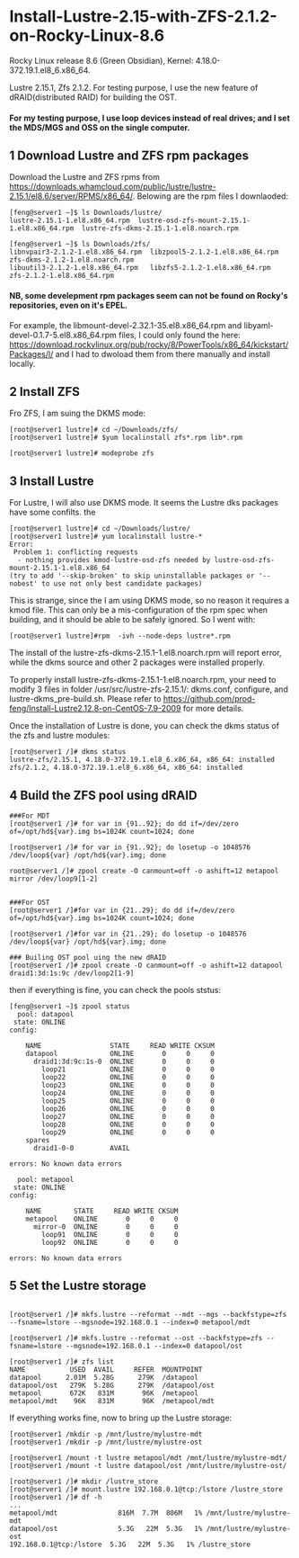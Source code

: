 # Install-Lustre-2.15-with-ZFS-2.1.2-on-Rocky-Linux-8.6

Rocky Linux release 8.6 (Green Obsidian), Kernel: 4.18.0-372.19.1.el8_6.x86_64. 

Lustre 2.15.1, Zfs 2.1.2.  For testing purpose, I use the new feature of dRAID(distributed RAID) for building the OST.

#### For my testing purpose, I use loop devices instead of real drives; and I set the MDS/MGS and OSS on the single computer.

## 1 Download Lustre and ZFS rpm packages
Download the Lustre and ZFS rpms from https://downloads.whamcloud.com/public/lustre/lustre-2.15.1/el8.6/server/RPMS/x86_64/. Belowing are
 the rpm files I downlaoded:

```text
[feng@server1 ~]$ ls Downloads/lustre/
lustre-2.15.1-1.el8.x86_64.rpm  lustre-osd-zfs-mount-2.15.1-1.el8.x86_64.rpm  lustre-zfs-dkms-2.15.1-1.el8.noarch.rpm  

[feng@server1 ~]$ ls Downloads/zfs/
libnvpair3-2.1.2-1.el8.x86_64.rpm  libzpool5-2.1.2-1.el8.x86_64.rpm           zfs-dkms-2.1.2-1.el8.noarch.rpm
libuutil3-2.1.2-1.el8.x86_64.rpm   libzfs5-2.1.2-1.el8.x86_64.rpm             zfs-2.1.2-1.el8.x86_64.rpm
```

#### NB, some develepment rpm packages seem can not be found on Rocky's repositories, even on it's EPEL. 
For example, the libmount-devel-2.32.1-35.el8.x86_64.rpm 
and  libyaml-devel-0.1.7-5.el8.x86_64.rpm files, I could only found the here:
https://download.rockylinux.org/pub/rocky/8/PowerTools/x86_64/kickstart/Packages/l/
and I had to dwoload them from there manually and install locally.

## 2 Install ZFS
Fro ZFS, I am suing the DKMS mode:
```text
[root@server1 lustre]# cd ~/Downloads/zfs/
[root@server1 lustre]# $yum localinstall zfs*.rpm lib*.rpm

[root@server1 lustre]# modeprobe zfs
```
## 3 Install Lustre
For Lustre, I will also use DKMS mode. It seems the Lustre dks packages have some confilts. the 
```text
[root@server1 lustre]# cd ~/Downloads/lustre/
[root@server1 lustre]# yum localinstall lustre-*
Error:
 Problem 1: conflicting requests
  - nothing provides kmod-lustre-osd-zfs needed by lustre-osd-zfs-mount-2.15.1-1.el8.x86_64
(try to add '--skip-broken' to skip uninstallable packages or '--nobest' to use not only best candidate packages)
```

This is strange, since the I am using DKMS mode, so no reason it requires a kmod file. This can only be a mis-configuration of the rpm spec when building, and it should be able to be safely ignored. So I went with:

```text
[root@server1 lustre]#rpm  -ivh --node-deps lustre*.rpm
```
The install of the lustre-zfs-dkms-2.15.1-1.el8.noarch.rpm  will report error, while the dkms source and other 2 packages were installed properly.

To properly install lustre-zfs-dkms-2.15.1-1.el8.noarch.rpm, your need to modify 3 files in folder  /usr/src/lustre-zfs-2.15.1/:
dkms.conf, configure, and lustre-dkms_pre-build.sh. Please refer to https://github.com/prod-feng/Install-Lustre2.12.8-on-CentOS-7.9-2009 for more details.

Once the installation of Lustre is done, you can check the dkms status of the zfs and lustre modules:
```text
[root@server1 /]# dkms status
lustre-zfs/2.15.1, 4.18.0-372.19.1.el8_6.x86_64, x86_64: installed
zfs/2.1.2, 4.18.0-372.19.1.el8_6.x86_64, x86_64: installed
```
## 4 Build the ZFS pool using dRAID

```text
###For MDT
[root@server1 /]# for var in {91..92}; do dd if=/dev/zero of=/opt/hd${var}.img bs=1024K count=1024; done

[root@server1 /]# for var in {91..92}; do losetup -o 1048576 /dev/loop${var} /opt/hd${var}.img; done

root@server1 /]# zpool create -O canmount=off -o ashift=12 metapool mirror /dev/loop9[1-2]


###For OST
[root@server1 /]#for var in {21..29}; do dd if=/dev/zero of=/opt/hd${var}.img bs=1024K count=1024; done

[root@server1 /]#for var in {21..29}; do losetup -o 1048576 /dev/loop${var} /opt/hd${var}.img; done

### Builing OST pool uing the new dRAID
[root@server1 /]# zpool create -O canmount=off -o ashift=12 datapool draid1:3d:1s:9c /dev/loop2[1-9]
```

then if everything is fine, you can check the pools ststus:

```text
[feng@server1 ~]$ zpool status
  pool: datapool
 state: ONLINE
config:

	NAME                 STATE     READ WRITE CKSUM
	datapool             ONLINE       0     0     0
	  draid1:3d:9c:1s-0  ONLINE       0     0     0
	    loop21           ONLINE       0     0     0
	    loop22           ONLINE       0     0     0
	    loop23           ONLINE       0     0     0
	    loop24           ONLINE       0     0     0
	    loop25           ONLINE       0     0     0
	    loop26           ONLINE       0     0     0
	    loop27           ONLINE       0     0     0
	    loop28           ONLINE       0     0     0
	    loop29           ONLINE       0     0     0
	spares
	  draid1-0-0         AVAIL   

errors: No known data errors

  pool: metapool
 state: ONLINE
config:

	NAME        STATE     READ WRITE CKSUM
	metapool    ONLINE       0     0     0
	  mirror-0  ONLINE       0     0     0
	    loop91  ONLINE       0     0     0
	    loop92  ONLINE       0     0     0

errors: No known data errors
```

## 5 Set the Lustre storage

```text

[root@server1 /]# mkfs.lustre --reformat --mdt --mgs --backfstype=zfs --fsname=lstore --mgsnode=192.168.0.1 --index=0 metapool/mdt

[root@server1 /]# mkfs.lustre --reformat --ost --backfstype=zfs --fsname=lstore --mgsnode=192.168.0.1 --index=0 datapool/ost

[root@server1 /]# zfs list
NAME           USED  AVAIL     REFER  MOUNTPOINT
datapool      2.01M  5.28G      279K  /datapool
datapool/ost   279K  5.28G      279K  /datapool/ost
metapool       672K   831M       96K  /metapool
metapool/mdt    96K   831M       96K  /metapool/mdt
```
If everything works fine, now to bring up the Lustre storage:

```text
[root@server1 /mkdir -p /mnt/lustre/mylustre-mdt
[root@server1 /mkdir -p /mnt/lustre/mylustre-ost

[root@server1 /mount -t lustre metapool/mdt /mnt/lustre/mylustre-mdt/
[root@server1 /mount -t lustre datapool/ost /mnt/lustre/mylustre-ost/

[root@server1 /]# mkdir /lustre_store
[root@server1 /]# mount.lustre 192.168.0.1@tcp:/lstore /lustre_store
[root@server1 /]# df -h
...
metapool/mdt               816M  7.7M  806M   1% /mnt/lustre/mylustre-mdt
datapool/ost               5.3G   22M  5.3G   1% /mnt/lustre/mylustre-ost
192.168.0.1@tcp:/lstore  5.3G   22M  5.3G   1% /lustre_store
```

